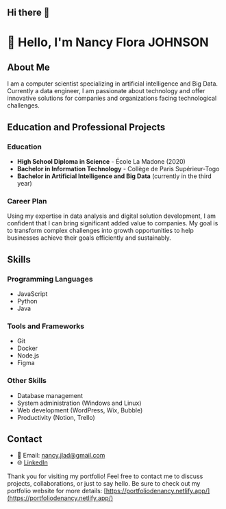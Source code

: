 ## Hi there 👋

# 👋 Hello, I'm Nancy Flora JOHNSON

## About Me
I am a computer scientist specializing in artificial intelligence and Big Data. Currently a data engineer, I am passionate about technology and offer innovative solutions for companies and organizations facing technological challenges.

## Education and Professional Projects

### Education
- **High School Diploma in Science** - École La Madone (2020)
- **Bachelor in Information Technology** - Collège de Paris Supérieur-Togo
- **Bachelor in Artificial Intelligence and Big Data** (currently in the third year)

### Career Plan
Using my expertise in data analysis and digital solution development, I am confident that I can bring significant added value to companies. My goal is to transform complex challenges into growth opportunities to help businesses achieve their goals efficiently and sustainably.

## Skills

### Programming Languages
- JavaScript
- Python
- Java

### Tools and Frameworks
- Git
- Docker
- Node.js
- Figma

### Other Skills
- Database management
- System administration (Windows and Linux)
- Web development (WordPress, Wix, Bubble)
- Productivity (Notion, Trello)

## Contact
- 📧 Email: [nancy.jlad@gmail.com](mailto:nancy.jlad@gmail.com)
- 🌐 [LinkedIn](https://www.linkedin.com/in/nancy-johnson)

Thank you for visiting my portfolio! Feel free to contact me to discuss projects, collaborations, or just to say hello. Be sure to check out my portfolio website for more details: [https://portfoliodenancy.netlify.app/](https://portfoliodenancy.netlify.app/)
